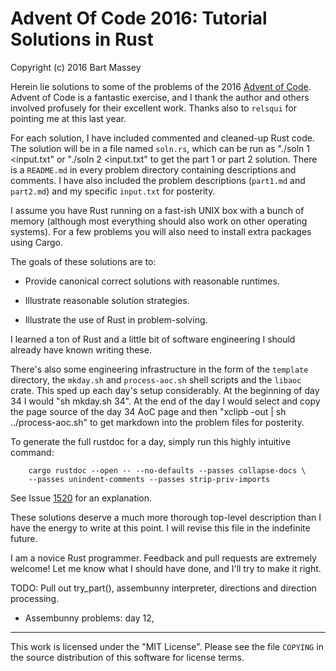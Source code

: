 # Advent Of Code 2016: Tutorial Solutions in Rust
Copyright (c) 2016 Bart Massey

Herein lie solutions to some of the problems of the 2016
[Advent of Code](http://adventofcode.com). Advent of Code is
a fantastic exercise, and I thank the author and others
involved profusely for their excellent work. Thanks also to
`relsqui` for pointing me at this last year.

For each solution, I have included commented and cleaned-up
Rust code. The solution will be in a file named `soln.rs`,
which can be run as "./soln 1 <input.txt" or "./soln 2
<input.txt" to get the part 1 or part 2 solution. There is a
`README.md` in every problem directory containing
descriptions and comments. I have also included the problem
descriptions (`part1.md` and `part2.md`) and my specific
`input.txt` for posterity.

I assume you have Rust running on a fast-ish UNIX box with a
bunch of memory (although most everything should also work
on other operating systems).  For a few problems you will
also need to install extra packages using Cargo.

The goals of these solutions are to:

* Provide canonical correct solutions with reasonable
  runtimes.

* Illustrate reasonable solution strategies.

* Illustrate the use of Rust in problem-solving.

I learned a ton of Rust and a little bit of software
engineering I should already have known writing these.

There's also some engineering infrastructure in the form of
the `template` directory, the `mkday.sh` and
`process-aoc.sh` shell scripts and the `libaoc` crate.  This
sped up each day's setup considerably. At the beginning of
day 34 I would "sh mkday.sh 34". At the end of the day I
would select and copy the page source of the day 34 AoC page
and then "xclipb -out | sh ../process-aoc.sh" to get
markdown into the problem files for posterity.

To generate the full rustdoc for a day, simply run this
highly intuitive command:

        cargo rustdoc --open -- --no-defaults --passes collapse-docs \
        --passes unindent-comments --passes strip-priv-imports

See Issue
[1520](https://github.com/rust-lang/cargo/issues/1520)
for an explanation.

These solutions deserve a much more thorough top-level
description than I have the energy to write at this point.
I will revise this file in the indefinite future.

I am a novice Rust programmer. Feedback and pull requests
are extremely welcome! Let me know what I should have done,
and I'll try to make it right.

TODO: Pull out try_part(), assembunny interpreter,
directions and direction processing.

* Assembunny problems: day 12, 

---

This work is licensed under the "MIT License".  Please see
the file `COPYING` in the source distribution of this software
for license terms.
